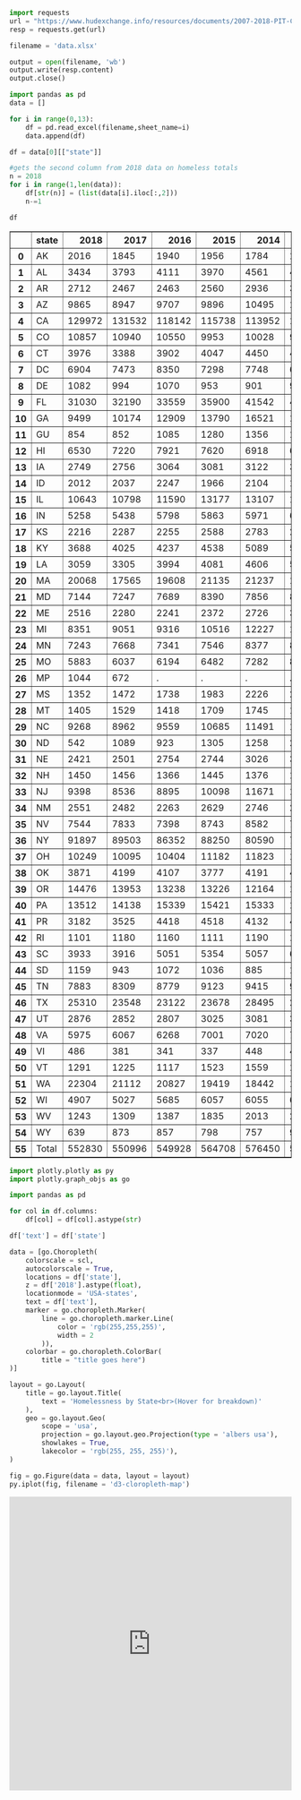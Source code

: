 

```python
import requests
url = "https://www.hudexchange.info/resources/documents/2007-2018-PIT-Counts-by-State.xlsx"
resp = requests.get(url)

filename = 'data.xlsx'

output = open(filename, 'wb')
output.write(resp.content)
output.close()
```


```python
import pandas as pd
data = []

for i in range(0,13):
    df = pd.read_excel(filename,sheet_name=i)
    data.append(df)
```


```python
df = data[0][["state"]]
```


```python
#gets the second column from 2018 data on homeless totals
n = 2018
for i in range(1,len(data)):
    df[str(n)] = (list(data[i].iloc[:,2]))
    n-=1
```


```python
df
```




<div>
<style scoped>
    .dataframe tbody tr th:only-of-type {
        vertical-align: middle;
    }

    .dataframe tbody tr th {
        vertical-align: top;
    }

    .dataframe thead th {
        text-align: right;
    }
</style>
<table border="1" class="dataframe">
  <thead>
    <tr style="text-align: right;">
      <th></th>
      <th>state</th>
      <th>2018</th>
      <th>2017</th>
      <th>2016</th>
      <th>2015</th>
      <th>2014</th>
      <th>2013</th>
      <th>2012</th>
      <th>2011</th>
      <th>2010</th>
      <th>2009</th>
      <th>2008</th>
      <th>2007</th>
    </tr>
  </thead>
  <tbody>
    <tr>
      <th>0</th>
      <td>AK</td>
      <td>2016</td>
      <td>1845</td>
      <td>1940</td>
      <td>1956</td>
      <td>1784</td>
      <td>1946</td>
      <td>1913</td>
      <td>2128</td>
      <td>1863</td>
      <td>1992</td>
      <td>1646</td>
      <td>1642</td>
    </tr>
    <tr>
      <th>1</th>
      <td>AL</td>
      <td>3434</td>
      <td>3793</td>
      <td>4111</td>
      <td>3970</td>
      <td>4561</td>
      <td>4689</td>
      <td>5209</td>
      <td>5558</td>
      <td>6046</td>
      <td>6080</td>
      <td>5387</td>
      <td>5452</td>
    </tr>
    <tr>
      <th>2</th>
      <td>AR</td>
      <td>2712</td>
      <td>2467</td>
      <td>2463</td>
      <td>2560</td>
      <td>2936</td>
      <td>3812</td>
      <td>4214</td>
      <td>3424</td>
      <td>2762</td>
      <td>2852</td>
      <td>3255</td>
      <td>3836</td>
    </tr>
    <tr>
      <th>3</th>
      <td>AZ</td>
      <td>9865</td>
      <td>8947</td>
      <td>9707</td>
      <td>9896</td>
      <td>10495</td>
      <td>10562</td>
      <td>11302</td>
      <td>10504</td>
      <td>13711</td>
      <td>14721</td>
      <td>12488</td>
      <td>14646</td>
    </tr>
    <tr>
      <th>4</th>
      <td>CA</td>
      <td>129972</td>
      <td>131532</td>
      <td>118142</td>
      <td>115738</td>
      <td>113952</td>
      <td>118552</td>
      <td>120098</td>
      <td>125128</td>
      <td>123480</td>
      <td>123678</td>
      <td>136531</td>
      <td>138986</td>
    </tr>
    <tr>
      <th>5</th>
      <td>CO</td>
      <td>10857</td>
      <td>10940</td>
      <td>10550</td>
      <td>9953</td>
      <td>10028</td>
      <td>9754</td>
      <td>16768</td>
      <td>15116</td>
      <td>15482</td>
      <td>15268</td>
      <td>14747</td>
      <td>14225</td>
    </tr>
    <tr>
      <th>6</th>
      <td>CT</td>
      <td>3976</td>
      <td>3388</td>
      <td>3902</td>
      <td>4047</td>
      <td>4450</td>
      <td>4448</td>
      <td>4209</td>
      <td>4456</td>
      <td>4316</td>
      <td>4605</td>
      <td>4627</td>
      <td>4482</td>
    </tr>
    <tr>
      <th>7</th>
      <td>DC</td>
      <td>6904</td>
      <td>7473</td>
      <td>8350</td>
      <td>7298</td>
      <td>7748</td>
      <td>6865</td>
      <td>6954</td>
      <td>6546</td>
      <td>6539</td>
      <td>6228</td>
      <td>6044</td>
      <td>5320</td>
    </tr>
    <tr>
      <th>8</th>
      <td>DE</td>
      <td>1082</td>
      <td>994</td>
      <td>1070</td>
      <td>953</td>
      <td>901</td>
      <td>946</td>
      <td>1008</td>
      <td>1035</td>
      <td>982</td>
      <td>1130</td>
      <td>933</td>
      <td>1061</td>
    </tr>
    <tr>
      <th>9</th>
      <td>FL</td>
      <td>31030</td>
      <td>32190</td>
      <td>33559</td>
      <td>35900</td>
      <td>41542</td>
      <td>47862</td>
      <td>55170</td>
      <td>56687</td>
      <td>57551</td>
      <td>55599</td>
      <td>50158</td>
      <td>48069</td>
    </tr>
    <tr>
      <th>10</th>
      <td>GA</td>
      <td>9499</td>
      <td>10174</td>
      <td>12909</td>
      <td>13790</td>
      <td>16521</td>
      <td>16971</td>
      <td>20516</td>
      <td>20975</td>
      <td>19836</td>
      <td>20360</td>
      <td>19095</td>
      <td>19639</td>
    </tr>
    <tr>
      <th>11</th>
      <td>GU</td>
      <td>854</td>
      <td>852</td>
      <td>1085</td>
      <td>1280</td>
      <td>1356</td>
      <td>1271</td>
      <td>1301</td>
      <td>1745</td>
      <td>1635</td>
      <td>1088</td>
      <td>725</td>
      <td>725</td>
    </tr>
    <tr>
      <th>12</th>
      <td>HI</td>
      <td>6530</td>
      <td>7220</td>
      <td>7921</td>
      <td>7620</td>
      <td>6918</td>
      <td>6335</td>
      <td>6246</td>
      <td>6188</td>
      <td>5834</td>
      <td>5782</td>
      <td>6061</td>
      <td>6070</td>
    </tr>
    <tr>
      <th>13</th>
      <td>IA</td>
      <td>2749</td>
      <td>2756</td>
      <td>3064</td>
      <td>3081</td>
      <td>3122</td>
      <td>3084</td>
      <td>2928</td>
      <td>3134</td>
      <td>3014</td>
      <td>3380</td>
      <td>3346</td>
      <td>2734</td>
    </tr>
    <tr>
      <th>14</th>
      <td>ID</td>
      <td>2012</td>
      <td>2037</td>
      <td>2247</td>
      <td>1966</td>
      <td>2104</td>
      <td>1781</td>
      <td>1968</td>
      <td>2199</td>
      <td>2346</td>
      <td>1939</td>
      <td>1464</td>
      <td>1749</td>
    </tr>
    <tr>
      <th>15</th>
      <td>IL</td>
      <td>10643</td>
      <td>10798</td>
      <td>11590</td>
      <td>13177</td>
      <td>13107</td>
      <td>13425</td>
      <td>14144</td>
      <td>14009</td>
      <td>14395</td>
      <td>14055</td>
      <td>14724</td>
      <td>15487</td>
    </tr>
    <tr>
      <th>16</th>
      <td>IN</td>
      <td>5258</td>
      <td>5438</td>
      <td>5798</td>
      <td>5863</td>
      <td>5971</td>
      <td>6096</td>
      <td>6259</td>
      <td>6196</td>
      <td>6452</td>
      <td>6984</td>
      <td>7395</td>
      <td>7358</td>
    </tr>
    <tr>
      <th>17</th>
      <td>KS</td>
      <td>2216</td>
      <td>2287</td>
      <td>2255</td>
      <td>2588</td>
      <td>2783</td>
      <td>2693</td>
      <td>2684</td>
      <td>2511</td>
      <td>2024</td>
      <td>1892</td>
      <td>1738</td>
      <td>2111</td>
    </tr>
    <tr>
      <th>18</th>
      <td>KY</td>
      <td>3688</td>
      <td>4025</td>
      <td>4237</td>
      <td>4538</td>
      <td>5089</td>
      <td>5245</td>
      <td>5230</td>
      <td>6034</td>
      <td>6623</td>
      <td>5999</td>
      <td>8137</td>
      <td>8061</td>
    </tr>
    <tr>
      <th>19</th>
      <td>LA</td>
      <td>3059</td>
      <td>3305</td>
      <td>3994</td>
      <td>4081</td>
      <td>4606</td>
      <td>5226</td>
      <td>7772</td>
      <td>9291</td>
      <td>12482</td>
      <td>12504</td>
      <td>5481</td>
      <td>5494</td>
    </tr>
    <tr>
      <th>20</th>
      <td>MA</td>
      <td>20068</td>
      <td>17565</td>
      <td>19608</td>
      <td>21135</td>
      <td>21237</td>
      <td>19029</td>
      <td>17501</td>
      <td>16664</td>
      <td>16646</td>
      <td>15482</td>
      <td>14506</td>
      <td>15127</td>
    </tr>
    <tr>
      <th>21</th>
      <td>MD</td>
      <td>7144</td>
      <td>7247</td>
      <td>7689</td>
      <td>8390</td>
      <td>7856</td>
      <td>8205</td>
      <td>9454</td>
      <td>10208</td>
      <td>10845</td>
      <td>11698</td>
      <td>9219</td>
      <td>9628</td>
    </tr>
    <tr>
      <th>22</th>
      <td>ME</td>
      <td>2516</td>
      <td>2280</td>
      <td>2241</td>
      <td>2372</td>
      <td>2726</td>
      <td>3016</td>
      <td>2393</td>
      <td>2447</td>
      <td>2379</td>
      <td>2444</td>
      <td>2632</td>
      <td>2638</td>
    </tr>
    <tr>
      <th>23</th>
      <td>MI</td>
      <td>8351</td>
      <td>9051</td>
      <td>9316</td>
      <td>10516</td>
      <td>12227</td>
      <td>11527</td>
      <td>12592</td>
      <td>13185</td>
      <td>13058</td>
      <td>14005</td>
      <td>28248</td>
      <td>28295</td>
    </tr>
    <tr>
      <th>24</th>
      <td>MN</td>
      <td>7243</td>
      <td>7668</td>
      <td>7341</td>
      <td>7546</td>
      <td>8377</td>
      <td>8214</td>
      <td>7744</td>
      <td>7495</td>
      <td>7869</td>
      <td>7718</td>
      <td>7644</td>
      <td>7323</td>
    </tr>
    <tr>
      <th>25</th>
      <td>MO</td>
      <td>5883</td>
      <td>6037</td>
      <td>6194</td>
      <td>6482</td>
      <td>7282</td>
      <td>8581</td>
      <td>10237</td>
      <td>8989</td>
      <td>8122</td>
      <td>6959</td>
      <td>7687</td>
      <td>6247</td>
    </tr>
    <tr>
      <th>26</th>
      <td>MP</td>
      <td>1044</td>
      <td>672</td>
      <td>.</td>
      <td>.</td>
      <td>.</td>
      <td>.</td>
      <td>.</td>
      <td>.</td>
      <td>.</td>
      <td>.</td>
      <td>.</td>
      <td>.</td>
    </tr>
    <tr>
      <th>27</th>
      <td>MS</td>
      <td>1352</td>
      <td>1472</td>
      <td>1738</td>
      <td>1983</td>
      <td>2226</td>
      <td>2403</td>
      <td>2413</td>
      <td>2306</td>
      <td>2743</td>
      <td>2797</td>
      <td>1961</td>
      <td>1377</td>
    </tr>
    <tr>
      <th>28</th>
      <td>MT</td>
      <td>1405</td>
      <td>1529</td>
      <td>1418</td>
      <td>1709</td>
      <td>1745</td>
      <td>1878</td>
      <td>1833</td>
      <td>1768</td>
      <td>1615</td>
      <td>1196</td>
      <td>1417</td>
      <td>1150</td>
    </tr>
    <tr>
      <th>29</th>
      <td>NC</td>
      <td>9268</td>
      <td>8962</td>
      <td>9559</td>
      <td>10685</td>
      <td>11491</td>
      <td>12168</td>
      <td>13524</td>
      <td>12896</td>
      <td>12191</td>
      <td>12918</td>
      <td>12411</td>
      <td>11802</td>
    </tr>
    <tr>
      <th>30</th>
      <td>ND</td>
      <td>542</td>
      <td>1089</td>
      <td>923</td>
      <td>1305</td>
      <td>1258</td>
      <td>2069</td>
      <td>688</td>
      <td>603</td>
      <td>799</td>
      <td>773</td>
      <td>615</td>
      <td>636</td>
    </tr>
    <tr>
      <th>31</th>
      <td>NE</td>
      <td>2421</td>
      <td>2501</td>
      <td>2754</td>
      <td>2744</td>
      <td>3026</td>
      <td>3145</td>
      <td>3789</td>
      <td>3548</td>
      <td>3877</td>
      <td>3718</td>
      <td>3985</td>
      <td>3531</td>
    </tr>
    <tr>
      <th>32</th>
      <td>NH</td>
      <td>1450</td>
      <td>1456</td>
      <td>1366</td>
      <td>1445</td>
      <td>1376</td>
      <td>1447</td>
      <td>1496</td>
      <td>1469</td>
      <td>1574</td>
      <td>1645</td>
      <td>2019</td>
      <td>2248</td>
    </tr>
    <tr>
      <th>33</th>
      <td>NJ</td>
      <td>9398</td>
      <td>8536</td>
      <td>8895</td>
      <td>10098</td>
      <td>11671</td>
      <td>12002</td>
      <td>13025</td>
      <td>14137</td>
      <td>13737</td>
      <td>13169</td>
      <td>13832</td>
      <td>17314</td>
    </tr>
    <tr>
      <th>34</th>
      <td>NM</td>
      <td>2551</td>
      <td>2482</td>
      <td>2263</td>
      <td>2629</td>
      <td>2746</td>
      <td>2819</td>
      <td>3245</td>
      <td>3601</td>
      <td>3475</td>
      <td>3475</td>
      <td>3015</td>
      <td>3015</td>
    </tr>
    <tr>
      <th>35</th>
      <td>NV</td>
      <td>7544</td>
      <td>7833</td>
      <td>7398</td>
      <td>8743</td>
      <td>8582</td>
      <td>7039</td>
      <td>8497</td>
      <td>9150</td>
      <td>11205</td>
      <td>11089</td>
      <td>8726</td>
      <td>8642</td>
    </tr>
    <tr>
      <th>36</th>
      <td>NY</td>
      <td>91897</td>
      <td>89503</td>
      <td>86352</td>
      <td>88250</td>
      <td>80590</td>
      <td>77430</td>
      <td>69566</td>
      <td>63445</td>
      <td>65606</td>
      <td>61067</td>
      <td>61125</td>
      <td>62601</td>
    </tr>
    <tr>
      <th>37</th>
      <td>OH</td>
      <td>10249</td>
      <td>10095</td>
      <td>10404</td>
      <td>11182</td>
      <td>11823</td>
      <td>12325</td>
      <td>13977</td>
      <td>13030</td>
      <td>12569</td>
      <td>12700</td>
      <td>12912</td>
      <td>11264</td>
    </tr>
    <tr>
      <th>38</th>
      <td>OK</td>
      <td>3871</td>
      <td>4199</td>
      <td>4107</td>
      <td>3777</td>
      <td>4191</td>
      <td>4408</td>
      <td>5032</td>
      <td>4625</td>
      <td>5229</td>
      <td>4838</td>
      <td>3846</td>
      <td>4221</td>
    </tr>
    <tr>
      <th>39</th>
      <td>OR</td>
      <td>14476</td>
      <td>13953</td>
      <td>13238</td>
      <td>13226</td>
      <td>12164</td>
      <td>13822</td>
      <td>15828</td>
      <td>17254</td>
      <td>19492</td>
      <td>17309</td>
      <td>20653</td>
      <td>17590</td>
    </tr>
    <tr>
      <th>40</th>
      <td>PA</td>
      <td>13512</td>
      <td>14138</td>
      <td>15339</td>
      <td>15421</td>
      <td>15333</td>
      <td>15086</td>
      <td>14736</td>
      <td>15096</td>
      <td>14516</td>
      <td>15096</td>
      <td>15378</td>
      <td>16220</td>
    </tr>
    <tr>
      <th>41</th>
      <td>PR</td>
      <td>3182</td>
      <td>3525</td>
      <td>4418</td>
      <td>4518</td>
      <td>4132</td>
      <td>4128</td>
      <td>3212</td>
      <td>2900</td>
      <td>4149</td>
      <td>4070</td>
      <td>3012</td>
      <td>4309</td>
    </tr>
    <tr>
      <th>42</th>
      <td>RI</td>
      <td>1101</td>
      <td>1180</td>
      <td>1160</td>
      <td>1111</td>
      <td>1190</td>
      <td>1384</td>
      <td>1277</td>
      <td>1070</td>
      <td>1282</td>
      <td>1607</td>
      <td>1196</td>
      <td>1372</td>
    </tr>
    <tr>
      <th>43</th>
      <td>SC</td>
      <td>3933</td>
      <td>3916</td>
      <td>5051</td>
      <td>5354</td>
      <td>5057</td>
      <td>6544</td>
      <td>4915</td>
      <td>5093</td>
      <td>4473</td>
      <td>4473</td>
      <td>5660</td>
      <td>5660</td>
    </tr>
    <tr>
      <th>44</th>
      <td>SD</td>
      <td>1159</td>
      <td>943</td>
      <td>1072</td>
      <td>1036</td>
      <td>885</td>
      <td>1094</td>
      <td>859</td>
      <td>826</td>
      <td>731</td>
      <td>731</td>
      <td>579</td>
      <td>579</td>
    </tr>
    <tr>
      <th>45</th>
      <td>TN</td>
      <td>7883</td>
      <td>8309</td>
      <td>8779</td>
      <td>9123</td>
      <td>9415</td>
      <td>9528</td>
      <td>9426</td>
      <td>9113</td>
      <td>10276</td>
      <td>10532</td>
      <td>9705</td>
      <td>11210</td>
    </tr>
    <tr>
      <th>46</th>
      <td>TX</td>
      <td>25310</td>
      <td>23548</td>
      <td>23122</td>
      <td>23678</td>
      <td>28495</td>
      <td>29615</td>
      <td>34052</td>
      <td>36911</td>
      <td>35121</td>
      <td>36761</td>
      <td>40190</td>
      <td>39788</td>
    </tr>
    <tr>
      <th>47</th>
      <td>UT</td>
      <td>2876</td>
      <td>2852</td>
      <td>2807</td>
      <td>3025</td>
      <td>3081</td>
      <td>3277</td>
      <td>3527</td>
      <td>3130</td>
      <td>3284</td>
      <td>3795</td>
      <td>3434</td>
      <td>3011</td>
    </tr>
    <tr>
      <th>48</th>
      <td>VA</td>
      <td>5975</td>
      <td>6067</td>
      <td>6268</td>
      <td>7001</td>
      <td>7020</td>
      <td>7625</td>
      <td>8424</td>
      <td>8816</td>
      <td>9080</td>
      <td>8852</td>
      <td>8469</td>
      <td>9746</td>
    </tr>
    <tr>
      <th>49</th>
      <td>VI</td>
      <td>486</td>
      <td>381</td>
      <td>341</td>
      <td>337</td>
      <td>448</td>
      <td>482</td>
      <td>484</td>
      <td>532</td>
      <td>487</td>
      <td>471</td>
      <td>602</td>
      <td>559</td>
    </tr>
    <tr>
      <th>50</th>
      <td>VT</td>
      <td>1291</td>
      <td>1225</td>
      <td>1117</td>
      <td>1523</td>
      <td>1559</td>
      <td>1454</td>
      <td>1160</td>
      <td>1144</td>
      <td>1220</td>
      <td>1214</td>
      <td>954</td>
      <td>1035</td>
    </tr>
    <tr>
      <th>51</th>
      <td>WA</td>
      <td>22304</td>
      <td>21112</td>
      <td>20827</td>
      <td>19419</td>
      <td>18442</td>
      <td>17760</td>
      <td>20504</td>
      <td>20439</td>
      <td>22878</td>
      <td>22782</td>
      <td>21954</td>
      <td>23379</td>
    </tr>
    <tr>
      <th>52</th>
      <td>WI</td>
      <td>4907</td>
      <td>5027</td>
      <td>5685</td>
      <td>6057</td>
      <td>6055</td>
      <td>6104</td>
      <td>6027</td>
      <td>5785</td>
      <td>6333</td>
      <td>6525</td>
      <td>5449</td>
      <td>5648</td>
    </tr>
    <tr>
      <th>53</th>
      <td>WV</td>
      <td>1243</td>
      <td>1309</td>
      <td>1387</td>
      <td>1835</td>
      <td>2013</td>
      <td>2240</td>
      <td>2410</td>
      <td>2211</td>
      <td>2264</td>
      <td>1667</td>
      <td>2016</td>
      <td>2409</td>
    </tr>
    <tr>
      <th>54</th>
      <td>WY</td>
      <td>639</td>
      <td>873</td>
      <td>857</td>
      <td>798</td>
      <td>757</td>
      <td>953</td>
      <td>1813</td>
      <td>1038</td>
      <td>579</td>
      <td>515</td>
      <td>751</td>
      <td>537</td>
    </tr>
    <tr>
      <th>55</th>
      <td>Total</td>
      <td>552830</td>
      <td>550996</td>
      <td>549928</td>
      <td>564708</td>
      <td>576450</td>
      <td>590364</td>
      <td>621553</td>
      <td>623788</td>
      <td>637077</td>
      <td>630227</td>
      <td>639784</td>
      <td>647258</td>
    </tr>
  </tbody>
</table>
</div>




```python
import plotly.plotly as py
import plotly.graph_objs as go

import pandas as pd

for col in df.columns:
    df[col] = df[col].astype(str)

df['text'] = df['state']

data = [go.Choropleth(
    colorscale = scl,
    autocolorscale = True,
    locations = df['state'],
    z = df['2018'].astype(float),
    locationmode = 'USA-states',
    text = df['text'],
    marker = go.choropleth.Marker(
        line = go.choropleth.marker.Line(
            color = 'rgb(255,255,255)',
            width = 2
        )),
    colorbar = go.choropleth.ColorBar(
        title = "title goes here")
)]

layout = go.Layout(
    title = go.layout.Title(
        text = 'Homelessness by State<br>(Hover for breakdown)'
    ),
    geo = go.layout.Geo(
        scope = 'usa',
        projection = go.layout.geo.Projection(type = 'albers usa'),
        showlakes = True,
        lakecolor = 'rgb(255, 255, 255)'),
)

fig = go.Figure(data = data, layout = layout)
py.iplot(fig, filename = 'd3-cloropleth-map')
```




<iframe id="igraph" scrolling="no" style="border:none;" seamless="seamless" src="https://plot.ly/~njdevengine/5.embed" height="525px" width="100%"></iframe>


